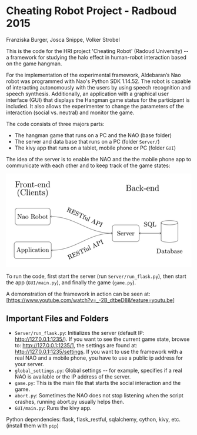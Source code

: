 # Cheating Robot Project - Radboud 2015

Franziska Burger, Josca Snippe, Volker Strobel

This is the code for the HRI project 'Cheating Robot' (Radoud
University) -- a framework for studying the halo effect in human-robot
interaction based on the game hangman.

For the implementation of the experimental framework, Aldebaran’s Nao
robot was programmed with Nao's Python SDK 1.14.52. The robot is
capable of interacting autonomously with the users by using speech
recognition and speech synthesis. Additionally, an application with a
graphical user interface (GUI) that displays the Hangman game status
for the participant is included. It also allows the experimenter to
change the parameters of the interaction (social vs. neutral) and
monitor the game.

The code consists of three majors parts:

- The hangman game that runs on a PC and the NAO (base folder) 
- The server and data base that runs on a PC (folder `Server/`)
- The kivy app that runs on a tablet, mobile phone or PC (folder `GUI`)

The idea of the server is to enable the NAO and the the mobile phone
app to communicate with each other and to keep track of the game
states:

![Architecture](https://raw.githubusercontent.com/Pold87/cheating-robot/master/architecture.png "Architecture")

To run the code, first start the server (run `Server/run_flask.py`),
then start the app (`GUI/main.py`), and finally the game (`game.py`).

A demonstration of the framework in action can be seen at:
[https://www.youtube.com/watch?v=_-2B_dtbeD8&feature=youtu.be]

## Important Files and Folders

- `Server/run_flask.py`: Initializes the server (default IP: http://127.0.0.1:1235/). If you want to see the current game state, browse to: http://127.0.0.1:1235/1, the settings are found at: http://127.0.0.1:1235/settings. If you want to use the framework with a real NAO and a mobile phone, you have to use a public ip address for your server.
- `global_settings.py`: Global settings -- for example, specifies if a real NAO is available or the IP address of the server.
- `game.py`: This is the main file that starts the social interaction and the game.
- `abort.py`: Sometimes the NAO does not stop listening when the script crashes, running abort.py usually helps then.
- `GUI/main.py`: Runs the kivy app.

Python dependencies:
flask, flask_restful, sqlalchemy, cython, kivy, etc. (install them with `pip`)
